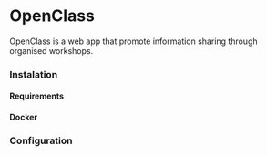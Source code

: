 # OpenClass

OpenClass is a web app that promote information sharing through organised workshops.

### Instalation

#### Requirements

#### Docker

### Configuration
